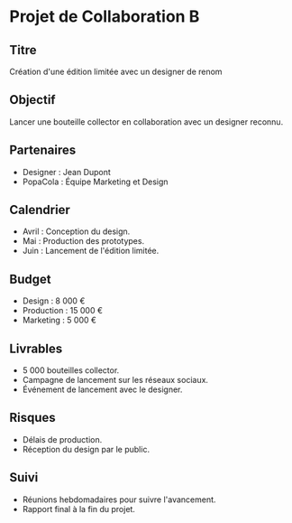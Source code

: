# Projet de Collaboration B

## Titre
Création d'une édition limitée avec un designer de renom

## Objectif
Lancer une bouteille collector en collaboration avec un designer reconnu.

## Partenaires
- Designer : Jean Dupont
- PopaCola : Équipe Marketing et Design

## Calendrier
- Avril : Conception du design.
- Mai : Production des prototypes.
- Juin : Lancement de l'édition limitée.

## Budget
- Design : 8 000 €
- Production : 15 000 €
- Marketing : 5 000 €

## Livrables
- 5 000 bouteilles collector.
- Campagne de lancement sur les réseaux sociaux.
- Événement de lancement avec le designer.

## Risques
- Délais de production.
- Réception du design par le public.

## Suivi
- Réunions hebdomadaires pour suivre l'avancement.
- Rapport final à la fin du projet.

